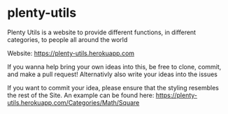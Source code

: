 # plenty-utils
Plenty Utils is a website to provide different functions, in different categories, to people all around the world

Website: https://plenty-utils.herokuapp.com

If you wanna help bring your own ideas into this, be free to clone, commit, and make a pull request!
Alternativly also write your ideas into the issues

If you want to commit your idea, please ensure that the styling resembles the rest of the Site.
An example can be found here: https://plenty-utils.herokuapp.com/Categories/Math/Square

